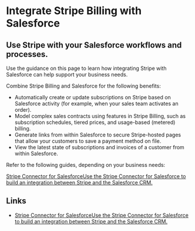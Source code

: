 # Integrate Stripe Billing with Salesforce

## Use Stripe with your Salesforce workflows and processes.

Use the guidance on this page to learn how integrating Stripe with Salesforce
can help support your business needs.

Combine Stripe Billing and Salesforce for the following benefits:

- Automatically create or update subscriptions on Stripe based on Salesforce
activity (for example, when your sales team activates an order).
- Model complex sales contracts using features in Stripe Billing, such as
subscription schedules, tiered prices, and usage-based (metered) billing.
- Generate links from within Salesforce to secure Stripe-hosted pages that allow
your customers to save a payment method on file.
- View the latest state of subscriptions and invoices of a customer from within
Salesforce.

Refer to the following guides, depending on your business needs:

[Stripe Connector for SalesforceUse the Stripe Connector for Salesforce to build
an integration between Stripe and the Salesforce
CRM.](https://docs.stripe.com/connectors/stripe-connector-for-salesforce/overview)

## Links

- [Stripe Connector for SalesforceUse the Stripe Connector for Salesforce to
build an integration between Stripe and the Salesforce
CRM.](https://docs.stripe.com/connectors/stripe-connector-for-salesforce/overview)